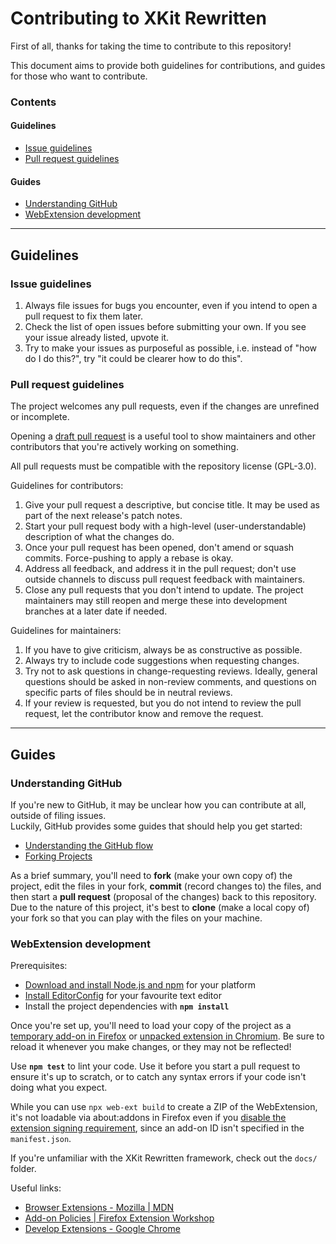 # Contributing to XKit Rewritten

First of all, thanks for taking the time to contribute to this repository!

This document aims to provide both guidelines for contributions, and guides for those who want to contribute.

### Contents
#### Guidelines
- [Issue guidelines](#issue-guidelines)
- [Pull request guidelines](#pull-request-guidelines)
#### Guides
- [Understanding GitHub](#understanding-github)
- [WebExtension development](#webextension-development)

---

## Guidelines

### Issue guidelines

1. Always file issues for bugs you encounter, even if you intend to open a pull request to fix them later.
2. Check the list of open issues before submitting your own. If you see your issue already listed, upvote it.
3. Try to make your issues as purposeful as possible, i.e. instead of "how do I do this?", try "it could be clearer how to do this".

### Pull request guidelines

The project welcomes any pull requests, even if the changes are unrefined or incomplete.

Opening a [draft pull request](https://github.blog/2019-02-14-introducing-draft-pull-requests/) is a useful tool to show maintainers and other contributors that you're actively working on something.

All pull requests must be compatible with the repository license (GPL-3.0).

Guidelines for contributors:
1. Give your pull request a descriptive, but concise title. It may be used as part of the next release's patch notes.
2. Start your pull request body with a high-level (user-understandable) description of what the changes do.
3. Once your pull request has been opened, don't amend or squash commits. Force-pushing to apply a rebase is okay.
4. Address all feedback, and address it in the pull request; don't use outside channels to discuss pull request feedback with maintainers.
5. Close any pull requests that you don't intend to update. The project maintainers may still reopen and merge these into development branches at a later date if needed.

Guidelines for maintainers:
1. If you have to give criticism, always be as constructive as possible.
2. Always try to include code suggestions when requesting changes.
3. Try not to ask questions in change-requesting reviews. Ideally, general questions should be asked in non-review comments, and questions on specific parts of files should be in neutral reviews.
4. If your review is requested, but you do not intend to review the pull request, let the contributor know and remove the request.

---

## Guides

### Understanding GitHub

If you're new to GitHub, it may be unclear how you can contribute at all, outside of filing issues.  
Luckily, GitHub provides some guides that should help you get started:
- [Understanding the GitHub flow](https://guides.github.com/introduction/flow/)
- [Forking Projects](https://guides.github.com/activities/forking/)

As a brief summary, you'll need to **fork** (make your own copy of) the project, edit the files in your fork, **commit** (record changes to) the files, and then start a **pull request** (proposal of the changes) back to this repository. Due to the nature of this project, it's best to **clone** (make a local copy of) your fork so that you can play with the files on your machine.

### WebExtension development

Prerequisites:
- [Download and install Node.js and npm](https://docs.npmjs.com/downloading-and-installing-node-js-and-npm) for your platform
- [Install EditorConfig](https://editorconfig.org/#download) for your favourite text editor
- Install the project dependencies with **`npm install`**

Once you're set up, you'll need to load your copy of the project as a [temporary add-on in Firefox](https://developer.mozilla.org/en-US/docs/Tools/about:debugging#Extensions) or [unpacked extension in Chromium](https://developer.chrome.com/extensions/getstarted#manifest). Be sure to reload it whenever you make changes, or they may not be reflected!

Use **`npm test`** to lint your code. Use it before you start a pull request to ensure it's up to scratch, or to catch any syntax errors if your code isn't doing what you expect.

While you can use `npx web-ext build` to create a ZIP of the WebExtension, it's not loadable via about:addons in Firefox even if you [disable the extension signing requirement](https://support.mozilla.org/en-US/kb/add-on-signing-in-firefox#w_what-are-my-options-if-i-want-to-use-an-unsigned-add-on-advanced-users), since an add-on ID isn't specified in the `manifest.json`.

If you're unfamiliar with the XKit Rewritten framework, check out the `docs/` folder.

Useful links:
- [Browser Extensions - Mozilla | MDN](https://developer.mozilla.org/en-US/docs/Mozilla/Add-ons/WebExtensions)
- [Add-on Policies | Firefox Extension Workshop](https://extensionworkshop.com/documentation/publish/add-on-policies/)
- [Develop Extensions - Google Chrome](https://developer.chrome.com/extensions/devguide)
